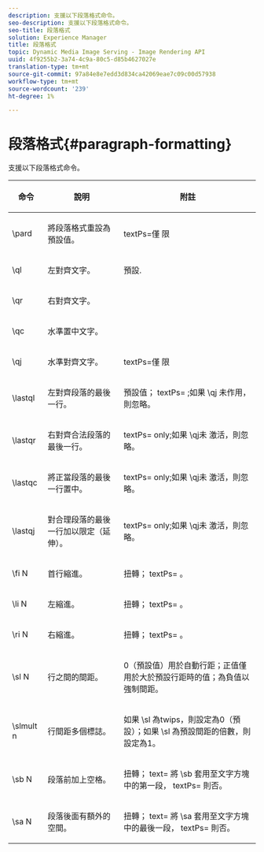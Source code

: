 ```yaml
---
description: 支援以下段落格式命令。
seo-description: 支援以下段落格式命令。
seo-title: 段落格式
solution: Experience Manager
title: 段落格式
topic: Dynamic Media Image Serving - Image Rendering API
uuid: 4f9255b2-3a74-4c9a-80c5-d85b4627027e
translation-type: tm+mt
source-git-commit: 97a84e8e7edd3d834ca42069eae7c09c00d57938
workflow-type: tm+mt
source-wordcount: '239'
ht-degree: 1%

---
```



# 段落格式{#paragraph-formatting}

支援以下段落格式命令。

<table id="table_5DD044E1C0614A29A2413557DF57197D"> 
 <thead> 
  <tr> 
   <th class="entry"> <p>命令 </p> </th> 
   <th class="entry"> <p>說明 </p> </th> 
   <th class="entry"> <p>附註 </p> </th> 
  </tr> 
 </thead>
 <tbody> 
  <tr> 
   <td> <span class="codeph"> \pard  </span> </td> 
   <td> <p>將段落格式重設為預設值。 </p> </td> 
   <td> <p> <span class="codeph"> textPs=僅 </span> 限 </p> </td> 
  </tr> 
  <tr> 
   <td> <span class="codeph"> \ql  </span> </td> 
   <td> <p>左對齊文字。 </p> </td> 
   <td> <p>預設. </p> </td> 
  </tr> 
  <tr> 
   <td> <span class="codeph"> \qr  </span> </td> 
   <td> <p>右對齊文字。 </p> </td> 
   <td> <p> </p> </td> 
  </tr> 
  <tr> 
   <td> <span class="codeph"> \qc  </span> </td> 
   <td> <p>水準置中文字。 </p> </td> 
   <td> <p> </p> </td> 
  </tr> 
  <tr> 
   <td> <span class="codeph"> \qj  </span> </td> 
   <td> <p>水準對齊文字。 </p> </td> 
   <td> <p> <span class="codeph"> textPs=僅 </span> 限 </p> </td> 
  </tr> 
  <tr> 
   <td> <span class="codeph"> \lastql  </span> </td> 
   <td> <p>左對齊段落的最後一行。 </p> </td> 
   <td> <p>預設值；<span class="codeph"> textPs= </span>;如果<span class="codeph"> \qj </span>未作用，則忽略。 </p> </td> 
  </tr> 
  <tr> 
   <td> <span class="codeph"> \lastqr  </span> </td> 
   <td> <p>右對齊合法段落的最後一行。 </p> </td> 
   <td> <p> <span class="codeph"> textPs=  </span> only;如果 <span class="codeph"> \qj未 </span> 激活，則忽略。 </p> </td> 
  </tr> 
  <tr> 
   <td> <span class="codeph"> \lastqc  </span> </td> 
   <td> <p>將正當段落的最後一行置中。 </p> </td> 
   <td> <p> <span class="codeph"> textPs=  </span> only;如果 <span class="codeph"> \qj未 </span>激活，則忽略。 </p> </td> 
  </tr> 
  <tr> 
   <td> <span class="codeph"> \lastqj  </span> </td> 
   <td> <p>對合理段落的最後一行加以限定（延伸）。 </p> </td> 
   <td> <p> <span class="codeph"> textPs=  </span> only;如果 <span class="codeph"> \qj未 </span>激活，則忽略。 </p> </td> 
  </tr> 
  <tr> 
   <td> <span class="codeph"> \fi  <span class="varname"> N  </span> </span> </td> 
   <td> <p>首行縮進。 </p> </td> 
   <td> <p>扭轉；<span class="codeph"> textPs= </span>。 </p> </td> 
  </tr> 
  <tr> 
   <td> <span class="codeph"> \li  <span class="varname"> N  </span> </span> </td> 
   <td> <p>左縮進。 </p> </td> 
   <td> <p>扭轉；<span class="codeph"> textPs= </span>。 </p> </td> 
  </tr> 
  <tr> 
   <td> <span class="codeph"> \ri  <span class="varname"> N  </span> </span> </td> 
   <td> <p>右縮進。 </p> </td> 
   <td> <p>扭轉；<span class="codeph"> textPs= </span>。 </p> </td> 
  </tr> 
  <tr> 
   <td> <span class="codeph"> \sl  <span class="varname"> N  </span> </span> </td> 
   <td> <p>行之間的間距。 </p> </td> 
   <td> <p>0（預設值）用於自動行距；正值僅用於大於預設行距時的值；為負值以強制間距。 </p> </td> 
  </tr> 
  <tr> 
   <td> <span class="codeph"> \slmult  <span class="varname"> n  </span> </span> </td> 
   <td> <p>行間距多個標誌。 </p> </td> 
   <td> <p>如果<span class="codeph"> \sl </span>為twips，則設定為0（預設）；如果<span class="codeph"> \sl </span>為預設間距的倍數，則設定為1。 </p> </td> 
  </tr> 
  <tr> 
   <td> <span class="codeph"> \sb  <span class="varname"> N  </span> </span> </td> 
   <td> <p>段落前加上空格。 </p> </td> 
   <td> <p>扭轉；<span class="codeph"> text= </span>將<span class="codeph"> \sb </span>套用至文字方塊中的第一段，<span class="codeph"> textPs= </span>則否。 </p> </td> 
  </tr> 
  <tr> 
   <td> <span class="codeph"> \sa  <span class="varname"> N  </span> </span> </td> 
   <td> <p>段落後面有額外的空間。 </p> </td> 
   <td> <p>扭轉；<span class="codeph"> text= </span>將<span class="codeph"> \sa </span>套用至文字方塊中的最後一段，<span class="codeph"> textPs= </span>則否。 </p> </td> 
  </tr> 
 </tbody> 
</table>

